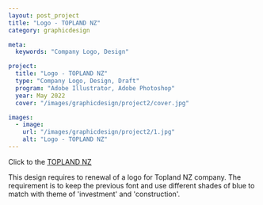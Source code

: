 ```yaml
---
layout: post_project
title: "Logo - TOPLAND NZ"
category: graphicdesign

meta:
  keywords: "Company Logo, Design"

project:
  title: "Logo - TOPLAND NZ"
  type: "Company Logo, Design, Draft"
  program: "Adobe Illustrator, Adobe Photoshop"
  year: May 2022
  cover: "/images/graphicdesign/project2/cover.jpg"

images:
  - image:
    url: "/images/graphicdesign/project2/1.jpg"
    alt: "Logo - TOPLAND NZ"
---
```

<p>Click to the
    <a href="https://topland.co.nz/">TOPLAND NZ</a>
</p>
<p>This design requires to renewal of a logo for Topland NZ company. The requirement is to keep the previous font and use different shades of blue to match with theme of 'investment' and 'construction'.</p>